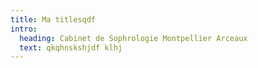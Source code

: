 ```yaml
---
title: Ma titlesqdf
intro:
  heading: Cabinet de Sophrologie Montpellier Arceaux
  text: qkqhnskshjdf klhj
---
```


